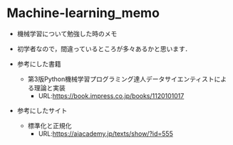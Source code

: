 # Machine-learning_memo

* 機械学習について勉強した時のメモ
* 初学者なので，間違っているところが多々あるかと思います．

* 参考にした書籍
  * 第3版Python機械学習プログラミング達人データサイエンティストによる理論と実装
    * URL:https://book.impress.co.jp/books/1120101017

* 参考にしたサイト
  * 標準化と正規化
    * URL:https://aiacademy.jp/texts/show/?id=555

